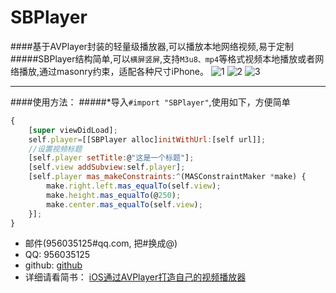 # SBPlayer
####基于AVPlayer封装的轻量级播放器,可以播放本地网络视频,易于定制
#####SBPlayer结构简单,可以`横屏竖屏`,支持`M3u8、mp4`等格式视频本地播放或者网络播放,通过masonry约束，适配各种尺寸iPhone。
![1](https://github.com/shibiao/SBPlayer/blob/master/Images/2.gif)
![2](https://github.com/shibiao/SBPlayer/blob/master/Images/3.gif)
![3](https://github.com/shibiao/SBPlayer/blob/master/Images/4.gif)
***
####使用方法：
#####*导入` #import "SBPlayer" `,使用如下，方便简单

```javascript
{
    [super viewDidLoad];
    self.player=[[SBPlayer alloc]initWithUrl:[self url]];
    //设置视频标题
    [self.player setTitle:@"这是一个标题"];
    [self.view addSubview:self.player];
    [self.player mas_makeConstraints:^(MASConstraintMaker *make) {
        make.right.left.mas_equalTo(self.view);
        make.height.mas_equalTo(@250);
        make.center.mas_equalTo(self.view);
    }];
}
```
* 邮件(956035125#qq.com, 把#换成@)
* QQ: 956035125
* github: [github](https://github.com/shibiao)
* 详细请看简书： [iOS通过AVPlayer打造自己的视频播放器](http://www.jianshu.com/p/ffe1bd598bf2)
